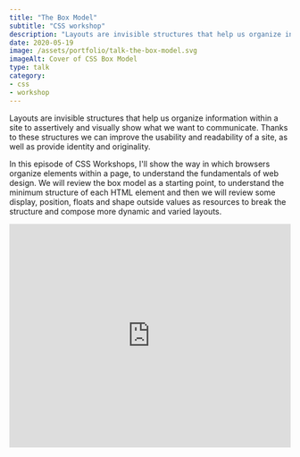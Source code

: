 ```yaml
---
title: "The Box Model"
subtitle: "CSS workshop"
description: "Layouts are invisible structures that help us organize information within a site to assertively and visually show what we want to communicate.Thanks to these structures we can improve the usability and readability of a site, as well as provide identity and originality."
date: 2020-05-19
image: /assets/portfolio/talk-the-box-model.svg
imageAlt: Cover of CSS Box Model
type: talk
category: 
- css
- workshop
---
```


Layouts are invisible structures that help us organize information within a site to assertively and visually show what we want to communicate.
Thanks to these structures we can improve the usability and readability of a site, as well as provide identity and originality.

In this episode of CSS Workshops, I'll show the way in which browsers organize elements within a page, to understand the fundamentals of web design. We will review the box model as a starting point, to understand the minimum structure of each HTML element and then we will review some display, position, floats and shape outside values ​​as resources to break the structure and compose more dynamic and varied layouts.

<iframe class="iframe-post" width="100%" height="400" src="https://www.youtube.com/embed/PyfgoqiiyLE?si=GFrmhO7q7zG4cT25" title="YouTube video player" frameborder="0" allow="accelerometer; autoplay; clipboard-write; encrypted-media; gyroscope; picture-in-picture; web-share" referrerpolicy="strict-origin-when-cross-origin" allowfullscreen></iframe>